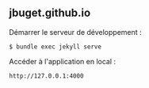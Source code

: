 ## jbuget.github.io

Démarrer le serveur de développement :

```
$ bundle exec jekyll serve
```

Accéder à l'application en local :

```
http://127.0.0.1:4000
```
